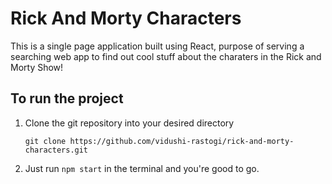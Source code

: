 # Rick And Morty Characters

This is a single page application built using React, purpose of serving a searching web app to find out cool stuff about the charaters in the Rick and Morty Show!

## To run the project
1. Clone the git repository into your desired directory
    ```
    git clone https://github.com/vidushi-rastogi/rick-and-morty-characters.git
    ```
2. Just run `npm start` in the terminal and you're good to go.
